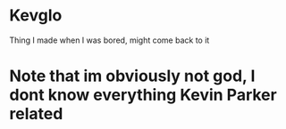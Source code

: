 # Kevglo
Thing I made when I was bored, might come back to it
# Note that im obviously not god, I dont know everything Kevin Parker related
